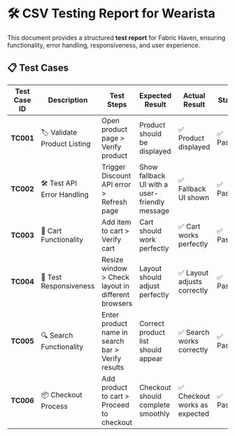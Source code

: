 # 🛠️ CSV Testing Report for Wearista

This document provides a structured **test report** for Fabric Haven, ensuring functionality, error handling, responsiveness, and user experience.  

## 📋 Test Cases  

|  Test Case ID |  Description                           | Test Steps                                      |  Expected Result                                  |  Actual Result                                   |  Status  |  Remarks                                |
|---------------|----------------------------------|------------------------------------|-------------------------------------|--------------------------------------|--------|-------------------------------------|
| **TC001**    | 🏷️ Validate Product Listing     | Open product page > Verify product | Product should be displayed         | ✅ Product displayed                 | ✅ Passed  | No issues found                    |
| **TC002**    | 🛠️ Test API Error Handling      | Trigger Discount API error > Refresh page | Show fallback UI with a user-friendly message | ✅ Fallback UI shown                 | ✅ Passed  | Handled gracefully                  |
| **TC003**    | 🛒 Cart Functionality           | Add item to cart > Verify cart    | Cart should work perfectly          | ✅ Cart works perfectly               | ✅ Passed  | Works as expected                   |
| **TC004**    | 📱 Test Responsiveness          | Resize window > Check layout in different browsers | Layout should adjust perfectly      | ✅ Layout adjusts correctly           | ✅ Passed  | UI can be improved for better UX   |
| **TC005**    | 🔍 Search Functionality         | Enter product name in search bar > Verify results | Correct product list should appear | ✅ Search works correctly             | ✅ Passed  | Performance is good                 |
| **TC006**    | 📦 Checkout Process            | Add product to cart > Proceed to checkout | Checkout should complete smoothly  | ✅ Checkout works as expected         | ✅ Passed  | Exceptional Work |